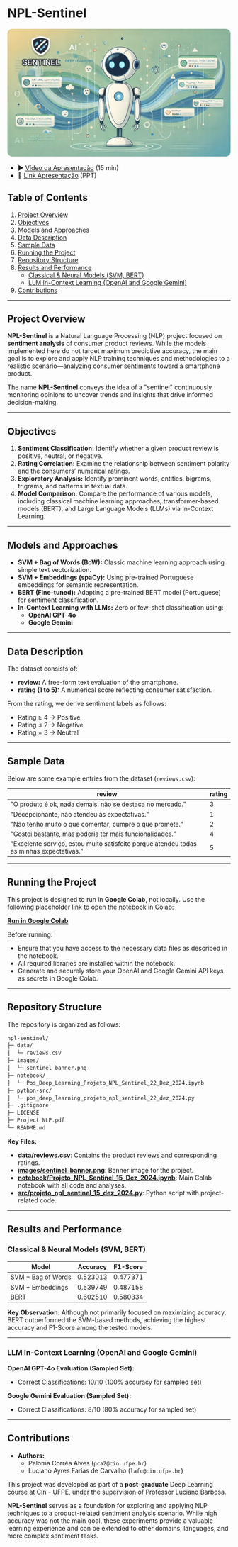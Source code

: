 # NPL-Sentinel

![NPL Sentinel Banner](images/sentinel_banner.png)

- ▶️ [Vídeo da Apresentação](https://drive.google.com/file/d/1TIxEj9jhdVLBvoXU1iSPaHxqvGfuRkXf/view?usp=sharing) (15 min)
- 📂 [Link Apresentação](https://docs.google.com/presentation/d/1GoP6OIU4CO6ypWyeoN47Ye6HG4E-Hq_R/edit?usp=sharing&ouid=114780034926001489401&rtpof=true&sd=true) (PPT)

## Table of Contents

1. [Project Overview](#project-overview)
2. [Objectives](#objectives)
3. [Models and Approaches](#models-and-approaches)
4. [Data Description](#data-description)
5. [Sample Data](#sample-data)
6. [Running the Project](#running-the-project)
7. [Repository Structure](#repository-structure)
8. [Results and Performance](#results-and-performance)
   - [Classical & Neural Models (SVM, BERT)](#classical--neural-models-svm-bert)
   - [LLM In-Context Learning (OpenAI and Google Gemini)](#llm-in-context-learning-openai-and-google-gemini)
9. [Contributions](#contributions)

---

## Project Overview

**NPL-Sentinel** is a Natural Language Processing (NLP) project focused on **sentiment analysis** of consumer product reviews. While the models implemented here do not target maximum predictive accuracy, the main goal is to explore and apply NLP training techniques and methodologies to a realistic scenario—analyzing consumer sentiments toward a smartphone product.

The name **NPL-Sentinel** conveys the idea of a "sentinel" continuously monitoring opinions to uncover trends and insights that drive informed decision-making.

---

## Objectives

1. **Sentiment Classification:** Identify whether a given product review is positive, neutral, or negative.
2. **Rating Correlation:** Examine the relationship between sentiment polarity and the consumers’ numerical ratings.
3. **Exploratory Analysis:** Identify prominent words, entities, bigrams, trigrams, and patterns in textual data.
4. **Model Comparison:** Compare the performance of various models, including classical machine learning approaches, transformer-based models (BERT), and Large Language Models (LLMs) via In-Context Learning.

---

## Models and Approaches

- **SVM + Bag of Words (BoW):** Classic machine learning approach using simple text vectorization.
- **SVM + Embeddings (spaCy):** Using pre-trained Portuguese embeddings for semantic representation.
- **BERT (Fine-tuned):** Adapting a pre-trained BERT model (Portuguese) for sentiment classification.
- **In-Context Learning with LLMs:** Zero or few-shot classification using:
  - **OpenAI GPT-4o**
  - **Google Gemini**

---

## Data Description

The dataset consists of:

- **review:** A free-form text evaluation of the smartphone.
- **rating (1 to 5):** A numerical score reflecting consumer satisfaction.

From the rating, we derive sentiment labels as follows:

- Rating ≥ 4 → Positive
- Rating ≤ 2 → Negative
- Rating = 3 → Neutral

---

## Sample Data

Below are some example entries from the dataset (`reviews.csv`):

| review                                                                                   | rating |
| ---------------------------------------------------------------------------------------- | ------ |
| "O produto é ok, nada demais. não se destaca no mercado."                                | 3      |
| "Decepcionante, não atendeu às expectativas."                                            | 1      |
| "Não tenho muito o que comentar, cumpre o que promete."                                  | 2      |
| "Gostei bastante, mas poderia ter mais funcionalidades."                                 | 4      |
| "Excelente serviço, estou muito satisfeito porque atendeu todas as minhas expectativas." | 5      |

---

## Running the Project

This project is designed to run in **Google Colab**, not locally. Use the following placeholder link to open the notebook in Colab:

**[Run in Google Colab](https://colab.research.google.com/drive/1TpvhAvSCIUNvpEGziY5FV3MKKqE0u_5T?usp=sharing)**

Before running:

- Ensure that you have access to the necessary data files as described in the notebook.
- All required libraries are installed within the notebook.
- Generate and securely store your OpenAI and Google Gemini API keys as secrets in Google Colab.

---

## Repository Structure

The repository is organized as follows:

```bash
npl-sentinel/
├─ data/
│  └─ reviews.csv
├─ images/
│  └─ sentinel_banner.png
├─ notebook/
│  └─ Pos_Deep_Learning_Projeto_NPL_Sentinel_22_Dez_2024.ipynb
├─ python-src/
│  └─ pos_deep_learning_projeto_npl_sentinel_22_dez_2024.py
├─ .gitignore
├─ LICENSE
├─ Project NLP.pdf
└─ README.md
```

**Key Files:**

- **[data/reviews.csv](data/reviews.csv)**: Contains the product reviews and corresponding ratings.
- **[images/sentinel_banner.png](images/sentinel_banner.png)**: Banner image for the project.
- **[notebook/Projeto_NPL_Sentinel_15_Dez_2024.ipynb](notebook/Projeto_NPL_Sentinel_15_Dez_2024.ipynb)**: Main Colab notebook with all code and analyses.
- **[src/projeto_npl_sentinel_15_dez_2024.py](src/projeto_npl_sentinel_15_dez_2024.py)**: Python script with project-related code.

---

## Results and Performance

### Classical & Neural Models (SVM, BERT)

| Model              | Accuracy | F1-Score |
| ------------------ | -------- | -------- |
| SVM + Bag of Words | 0.523013 | 0.477371 |
| SVM + Embeddings   | 0.539749 | 0.487158 |
| BERT               | 0.602510 | 0.580334 |

**Key Observation:**
Although not primarily focused on maximizing accuracy, BERT outperformed the SVM-based methods, achieving the highest accuracy and F1-Score among the tested models.

---

### LLM In-Context Learning (OpenAI and Google Gemini)

**OpenAI GPT-4o Evaluation (Sampled Set):**

- Correct Classifications: 10/10 (100% accuracy for sampled set)

**Google Gemini Evaluation (Sampled Set):**

- Correct Classifications: 8/10 (80% accuracy for sampled set)

---

## Contributions

- **Authors:**
  - Paloma Corrêa Alves (`pca2@cin.ufpe.br`)
  - Luciano Ayres Farias de Carvalho (`lafc@cin.ufpe.br`)

This project was developed as part of a **post-graduate** Deep Learning course at CIn - UFPE, under the supervision of Professor Luciano Barbosa.

**NPL-Sentinel** serves as a foundation for exploring and applying NLP techniques to a product-related sentiment analysis scenario. While high accuracy was not the main goal, these experiments provide a valuable learning experience and can be extended to other domains, languages, and more complex sentiment tasks.
